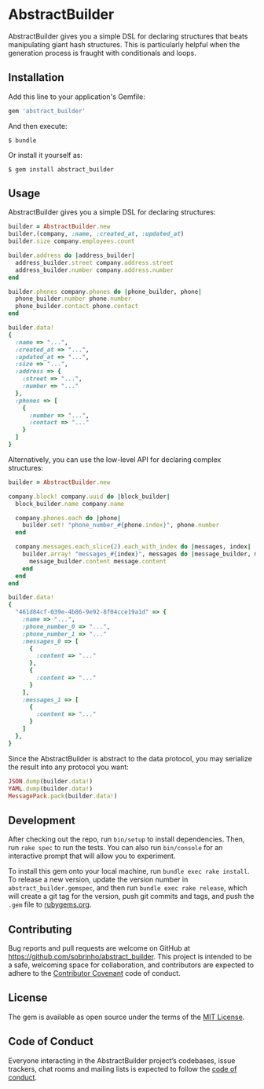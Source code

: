# AbstractBuilder

AbstractBuilder gives you a simple DSL for declaring structures that beats manipulating giant hash structures. This is particularly helpful when the generation process is fraught with conditionals and loops.

## Installation

Add this line to your application's Gemfile:

```ruby
gem 'abstract_builder'
```

And then execute:

    $ bundle

Or install it yourself as:

    $ gem install abstract_builder

## Usage

AbstractBuilder gives you a simple DSL for declaring structures:

```ruby
builder = AbstractBuilder.new
builder.(company, :name, :created_at, :updated_at)
builder.size company.employees.count

builder.address do |address_builder|
  address_builder.street company.address.street
  address_builder.number company.address.number
end

builder.phones company.phones do |phone_builder, phone|
  phone_builder.number phone.number
  phone_builder.contact phone.contact
end

builder.data!
{
  :name => "...",
  :created_at => "...",
  :updated_at => "...",
  :size => "...",
  :address => {
    :street => "...",
    :number => "..."
  },
  :phones => [
    {
      :number => "...",
      :contact => "..."
    }
  ]
}
```

Alternatively, you can use the low-level API for declaring complex structures:

```ruby
builder = AbstractBuilder.new

company.block! company.uuid do |block_builder|
  block_builder.name company.name

  company.phones.each do |phone|
    builder.set! "phone_number_#{phone.index}", phone.number
  end

  company.messages.each_slice(2).each_with_index do |messages, index|
    builder.array! "messages_#{index}", messages do |message_builder, message|
      message_builder.content message.content
    end
  end
end

builder.data!
{
  "461d84cf-039e-4b86-9e92-8f04cce19a1d" => {
    :name => "...",
    :phone_number_0 => "...",
    :phone_number_1 => "..."
    :messages_0 => [
      {
        :content => "..."
      },
      {
        :content => "..."
      }
    ],
    :messages_1 => [
      {
        :content => "..."
      }
    ]
  },
}
```

Since the AbstractBuilder is abstract to the data protocol, you may serialize the result into any protocol you want:

```ruby
JSON.dump(builder.data!)
YAML.dump(builder.data!)
MessagePack.pack(builder.data!)
```

## Development

After checking out the repo, run `bin/setup` to install dependencies. Then, run `rake spec` to run the tests. You can also run `bin/console` for an interactive prompt that will allow you to experiment.

To install this gem onto your local machine, run `bundle exec rake install`. To release a new version, update the version number in `abstract_builder.gemspec`, and then run `bundle exec rake release`, which will create a git tag for the version, push git commits and tags, and push the `.gem` file to [rubygems.org](https://rubygems.org).

## Contributing

Bug reports and pull requests are welcome on GitHub at https://github.com/sobrinho/abstract_builder. This project is intended to be a safe, welcoming space for collaboration, and contributors are expected to adhere to the [Contributor Covenant](http://contributor-covenant.org) code of conduct.

## License

The gem is available as open source under the terms of the [MIT License](https://opensource.org/licenses/MIT).

## Code of Conduct

Everyone interacting in the AbstractBuilder project’s codebases, issue trackers, chat rooms and mailing lists is expected to follow the [code of conduct](https://github.com/sobrinho/abstract_builder/blob/master/CODE_OF_CONDUCT.md).
